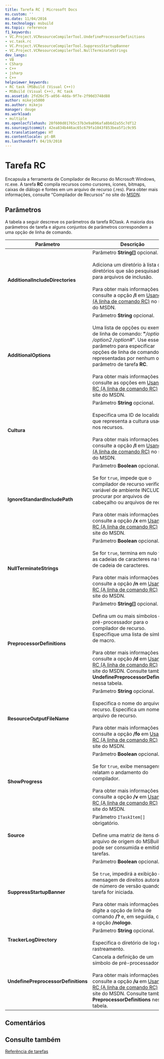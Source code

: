 ```yaml
---
title: Tarefa RC | Microsoft Docs
ms.custom: ''
ms.date: 11/04/2016
ms.technology: msbuild
ms.topic: reference
f1_keywords:
- VC.Project.VCResourceCompilerTool.UndefineProcessorDefinitions
- vc.task.rc
- VC.Project.VCResourceCompilerTool.SuppressStartupBanner
- VC.Project.VCResourceCompilerTool.NullTerminateStrings
dev_langs:
- VB
- CSharp
- C++
- jsharp
- C++
helpviewer_keywords:
- RC task (MSBuild (Visual C++))
- MSBuild (Visual C++), RC task
ms.assetid: 2fd26c75-a056-4dda-9f7e-2f90d3748d88
author: mikejo5000
ms.author: mikejo
manager: douge
ms.workload:
- multiple
ms.openlocfilehash: 28f600d01765c37b3e9a896afa8b6d2a55c7df12
ms.sourcegitcommit: 42ea834b446ac65c679fa1043f853bea5f1c9c95
ms.translationtype: HT
ms.contentlocale: pt-BR
ms.lasthandoff: 04/19/2018
---
```

# <a name="rc-task"></a>Tarefa RC
Encapsula a ferramenta de Compilador de Recurso do Microsoft Windows, rc.exe. A tarefa **RC** compila recursos como cursores, ícones, bitmaps, caixas de diálogo e fontes em um arquivo de recurso (.res). Para obter mais informações, consulte “Compilador de Recursos” no site do [MSDN](http://go.microsoft.com/fwlink/?LinkId=737).  
  
## <a name="parameters"></a>Parâmetros  
 A tabela a seguir descreve os parâmetros da tarefa RCtask. A maioria dos parâmetros de tarefa e alguns conjuntos de parâmetros correspondem a uma opção de linha de comando.  
  
|Parâmetro|Descrição|  
|---------------|-----------------|  
|**AdditionalIncludeDirectories**|Parâmetro **String[]** opcional.<br /><br /> Adiciona um diretório à lista de diretórios que são pesquisados para arquivos de inclusão.<br /><br /> Para obter mais informações, consulte a opção **/I** em [Usando RC (A linha de comando RC)](http://go.microsoft.com/fwlink/?LinkId=155730) no site do MSDN.|  
|**AdditionalOptions**|Parâmetro **String** opcional.<br /><br /> Uma lista de opções ou exemplos de linha de comando: **"***/option1 /option2 /option#*". Use esse parâmetro para especificar opções de linha de comando não representadas por nenhum outro parâmetro de tarefa **RC**.<br /><br /> Para obter mais informações, consulte as opções em [Usando RC (A linha de comando RC)](http://go.microsoft.com/fwlink/?LinkId=155730) no site do MSDN.|  
|**Cultura**|Parâmetro **String** opcional.<br /><br /> Especifica uma ID de localidade que representa a cultura usada nos recursos.<br /><br /> Para obter mais informações, consulte a opção **/l** em [Usando RC (A linha de comando RC)](http://go.microsoft.com/fwlink/?LinkId=155730) no site do MSDN.|  
|**IgnoreStandardIncludePath**|Parâmetro **Boolean** opcional.<br /><br /> Se for `true`, impede que o compilador de recurso verifique a variável de ambiente INCLUDE ao procurar por arquivos de cabeçalho ou arquivos de recurso.<br /><br /> Para obter mais informações, consulte a opção **/x** em [Usando RC (A linha de comando RC)](http://go.microsoft.com/fwlink/?LinkId=155730) no site do MSDN.|  
|**NullTerminateStrings**|Parâmetro **Boolean** opcional.<br /><br /> Se for `true`, termina em nulo todas as cadeias de caracteres na tabela de cadeia de caracteres.<br /><br /> Para obter mais informações, consulte a opção **/n** em [Usando RC (A linha de comando RC)](http://go.microsoft.com/fwlink/?LinkId=155730) no site do MSDN.|  
|**PreprocessorDefinitions**|Parâmetro **String[]** opcional.<br /><br /> Defina um ou mais símbolos de pré-processador para o compilador de recurso. Especifique uma lista de símbolos de macro.<br /><br /> Para obter mais informações, consulte a opção **/d** em [Usando RC (A linha de comando RC)](http://go.microsoft.com/fwlink/?LinkId=155730) no site do MSDN. Consulte também **UndefinePreprocessorDefinitions** nessa tabela.|  
|**ResourceOutputFileName**|Parâmetro **String** opcional.<br /><br /> Especifica o nome do arquivo de recurso. Especifica um nome de arquivo de recurso.<br /><br /> Para obter mais informações, consulte a opção **/fo** em [Usando RC (A linha de comando RC)](http://go.microsoft.com/fwlink/?LinkId=155730) no site do MSDN.|  
|**ShowProgress**|Parâmetro **Boolean** opcional.<br /><br /> Se for `true`, exibe mensagens que relatam o andamento do compilador.<br /><br /> Para obter mais informações, consulte a opção **/v** em [Usando RC (A linha de comando RC)](http://go.microsoft.com/fwlink/?LinkId=155730) no site do MSDN.|  
|**Source**|Parâmetro `ITaskItem[]` obrigatório.<br /><br /> Define uma matriz de itens de arquivo de origem do MSBuild que pode ser consumida e emitida por tarefas.|  
|**SuppressStartupBanner**|Parâmetro **Boolean** opcional.<br /><br /> Se `true`, impedirá a exibição da mensagem de direitos autorais e de número de versão quando a tarefa for iniciada.<br /><br /> Para obter mais informações, digite a opção de linha de comando **/?**  e, em seguida, confira a opção **/nologo**.|  
|**TrackerLogDirectory**|Parâmetro **String** opcional.<br /><br /> Especifica o diretório de log de rastreamento.|  
|**UndefinePreprocessorDefinitions**|Cancela a definição de um símbolo de pré-processador.<br /><br /> Para obter mais informações, consulte a opção **/u** em [Usando RC (A linha de comando RC)](http://go.microsoft.com/fwlink/?LinkId=155730) no site do MSDN. Consulte também **PreprocessorDefinitions** nessa tabela.|  
  
## <a name="remarks"></a>Comentários  
  
## <a name="see-also"></a>Consulte também  
 [Referência de tarefas](../msbuild/msbuild-task-reference.md)